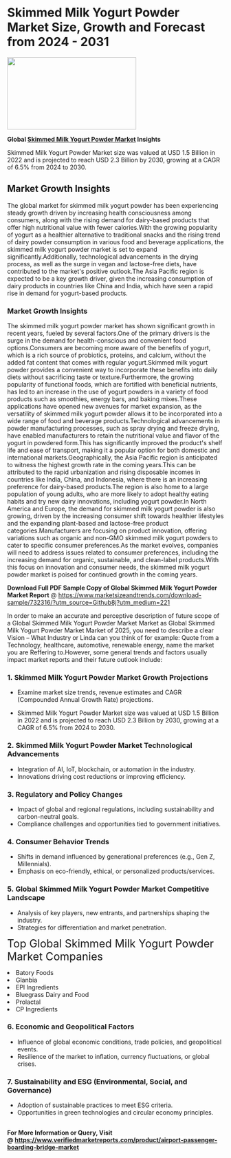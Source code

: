 <H1>Skimmed Milk Yogurt Powder Market Size, Growth and Forecast from 2024 - 2031</H1><img class="aligncenter size-medium wp-image-584254" src="https://thirdeyenews.in/wp-content/uploads/2024/09/Global-Market-Research-300x168.jpeg" alt="" width="300" height="168" /><p><strong>Global&nbsp;<a href="https://www.marketsizeandtrends.com/download-sample/732316/?utm_source=Github8j?utm_medium=221">Skimmed Milk Yogurt Powder Market</a> Insights</strong></p><p>Skimmed Milk Yogurt Powder Market size was valued at USD 1.5 Billion in 2022 and is projected to reach USD 2.3 Billion by 2030, growing at a CAGR of 6.5% from 2024 to 2030.</p><p><h2>Market Growth Insights</h2> The global market for skimmed milk yogurt powder has been experiencing steady growth driven by increasing health consciousness among consumers, along with the rising demand for dairy-based products that offer high nutritional value with fewer calories.With the growing popularity of yogurt as a healthier alternative to traditional snacks and the rising trend of dairy powder consumption in various food and beverage applications, the skimmed milk yogurt powder market is set to expand significantly.Additionally, technological advancements in the drying process, as well as the surge in vegan and lactose-free diets, have contributed to the market's positive outlook.The Asia Pacific region is expected to be a key growth driver, given the increasing consumption of dairy products in countries like China and India, which have seen a rapid rise in demand for yogurt-based products. <h3>Market Growth Insights</h3> The skimmed milk yogurt powder market has shown significant growth in recent years, fueled by several factors.One of the primary drivers is the surge in the demand for health-conscious and convenient food options.Consumers are becoming more aware of the benefits of yogurt, which is a rich source of probiotics, proteins, and calcium, without the added fat content that comes with regular yogurt.Skimmed milk yogurt powder provides a convenient way to incorporate these benefits into daily diets without sacrificing taste or texture.Furthermore, the growing popularity of functional foods, which are fortified with beneficial nutrients, has led to an increase in the use of yogurt powders in a variety of food products such as smoothies, energy bars, and baking mixes.These applications have opened new avenues for market expansion, as the versatility of skimmed milk yogurt powder allows it to be incorporated into a wide range of food and beverage products.Technological advancements in powder manufacturing processes, such as spray drying and freeze drying, have enabled manufacturers to retain the nutritional value and flavor of the yogurt in powdered form.This has significantly improved the product's shelf life and ease of transport, making it a popular option for both domestic and international markets.Geographically, the Asia Pacific region is anticipated to witness the highest growth rate in the coming years.This can be attributed to the rapid urbanization and rising disposable incomes in countries like India, China, and Indonesia, where there is an increasing preference for dairy-based products.The region is also home to a large population of young adults, who are more likely to adopt healthy eating habits and try new dairy innovations, including yogurt powder.In North America and Europe, the demand for skimmed milk yogurt powder is also growing, driven by the increasing consumer shift towards healthier lifestyles and the expanding plant-based and lactose-free product categories.Manufacturers are focusing on product innovation, offering variations such as organic and non-GMO skimmed milk yogurt powders to cater to specific consumer preferences.As the market evolves, companies will need to address issues related to consumer preferences, including the increasing demand for organic, sustainable, and clean-label products.With this focus on innovation and consumer needs, the skimmed milk yogurt powder market is poised for continued growth in the coming years.</p><p><span class=""><strong>Download Full PDF Sample Copy of Global Skimmed Milk Yogurt Powder Market Report</strong> @ <a href="https://www.marketsizeandtrends.com/download-sample/732316/?utm_source=Github8j?utm_medium=221" target="_blank">https://www.marketsizeandtrends.com/download-sample/732316/?utm_source=Github8j?utm_medium=221</a></span></p><p>In order to make an accurate and perceptive description of future scope of a Global&nbsp;Skimmed Milk Yogurt Powder Market Market as Global&nbsp;Skimmed Milk Yogurt Powder Market Market of 2025, you need to describe a clear Vision &ndash; What Industry or Linda can you think of for example: Quote from a Technology, healthcare, automotive, renewable energy, name the market you are Reffering to.However, some general trends and factors usually impact market reports and their future outlook include:</p><h3>1.&nbsp;<strong>Skimmed Milk Yogurt Powder Market Growth Projections</strong></h3><ul><li>Examine market size trends, revenue estimates and CAGR (Compounded Annual Growth Rate) projections.</li><li><p>Skimmed Milk Yogurt Powder Market size was valued at USD 1.5 Billion in 2022 and is projected to reach USD 2.3 Billion by 2030, growing at a CAGR of 6.5% from 2024 to 2030.</p></li></ul><h3>2.&nbsp;<strong>Skimmed Milk Yogurt Powder Market Technological Advancements</strong></h3><ul><li>Integration of AI, IoT, blockchain, or automation in the industry.</li><li>Innovations driving cost reductions or improving efficiency.</li></ul><h3>3.&nbsp;<strong>Regulatory and Policy Changes</strong></h3><ul><li>Impact of global and regional regulations, including sustainability and carbon-neutral goals.</li><li>Compliance challenges and opportunities tied to government initiatives.</li></ul><h3>4.&nbsp;<strong>Consumer Behavior Trends</strong></h3><ul><li>Shifts in demand influenced by generational preferences (e.g., Gen Z, Millennials).</li><li>Emphasis on eco-friendly, ethical, or personalized products/services.</li></ul><h3>5.&nbsp;<strong>Global Skimmed Milk Yogurt Powder Market Competitive Landscape</strong></h3><ul><li>Analysis of key players, new entrants, and partnerships shaping the industry.</li><li>Strategies for differentiation and market penetration.</li></ul><p data-pm-slice="1 1 []"><span style="color: inherit; font-family: inherit; font-size: 25px;">Top Global Skimmed Milk Yogurt Powder Market Companies</span></p><div class="" data-test-id=""><p><li>Batory Foods</li><li> Glanbia</li><li> EPI Ingredients</li><li> Bluegrass Dairy and Food</li><li> Prolactal</li><li> CP Ingredients</li></p></div><h3>6.&nbsp;<strong>Economic and Geopolitical Factors</strong></h3><ul><li>Influence of global economic conditions, trade policies, and geopolitical events.</li><li>Resilience of the market to inflation, currency fluctuations, or global crises.</li></ul><h3>7.&nbsp;<strong>Sustainability and ESG (Environmental, Social, and Governance)</strong></h3><ul><li>Adoption of sustainable practices to meet ESG criteria.</li><li>Opportunities in green technologies and circular economy principles.</li></ul><h2><strong style="font-size: 14px;">For More Information or Query, Visit @&nbsp;</strong><a style="background-color: #ffffff; font-size: 14px;" href="https://www.marketsizeandtrends.com/report/skimmed-milk-yogurt-powder-market/" target="_blank">https://www.verifiedmarketreports.com/product/airport-passenger-boarding-bridge-market</a></h2>